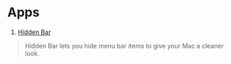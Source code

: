 # Apps

1. [Hidden Bar](https://github.com/dwarvesf/hidden)
  > Hidden Bar lets you hide menu bar items to give your Mac a cleaner look.

